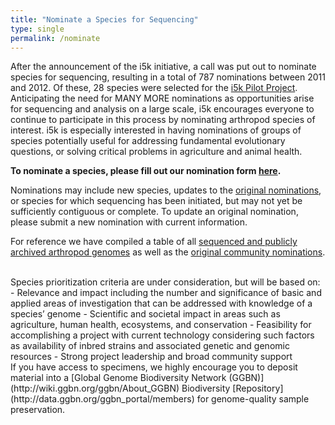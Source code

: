 ```yaml
---
title: "Nominate a Species for Sequencing"
type: single
permalink: /nominate
---
```


After the announcement of the i5k initiative, a call was put out to nominate species for sequencing, resulting in a total of 787 nominations between 2011 and 2012.  Of these, 28 species were selected for the [i5k Pilot Project](https://www.hgsc.bcm.edu/arthropods/i5k).  Anticipating the need for MANY MORE nominations as opportunities arise for sequencing and analysis on a large scale, i5k encourages everyone to continue to participate in this process by nominating arthropod species of interest. i5k is especially interested in having nominations of groups of species potentially useful for addressing fundamental evolutionary questions, or solving critical problems in agriculture and animal health.

**To nominate a species, please fill out our nomination form [here](https://goo.gl/forms/BoROaCUl6WB4Yl3t1).**

Nominations may include new species, updates to the [original nominations](legacy_i5k_nominations), or species for which sequencing has been initiated, but may not yet be sufficiently contiguous or complete.  To update an original nomination, please submit a new nomination with current information.

For reference we have compiled a table of all [sequenced and publicly archived arthropod genomes](arthropod_genomes_at_ncbi) as well as the [original community nominations](legacy_i5k_nominations).

<br>
Species prioritization criteria are under consideration, but will be based on:
- Relevance and impact including the number and significance of basic and applied areas of investigation that can be addressed with knowledge of a species’ genome
- Scientific and societal impact in areas such as agriculture, human health, ecosystems, and conservation
- Feasibility for accomplishing a project with current technology considering such factors as availability of inbred strains and associated genetic and genomic resources
- Strong project leadership and broad community support
 
<br>
If you have access to specimens, we highly encourage you to deposit material into a [Global Genome Biodiversity Network (GGBN)](http://wiki.ggbn.org/ggbn/About_GGBN) Biodiversity [Repository](http://data.ggbn.org/ggbn_portal/members) for genome-quality sample preservation.  
